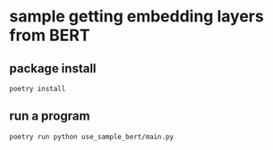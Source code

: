 # sample getting embedding layers from BERT

## package install

```shell script
poetry install
```

## run a program

```shell script
poetry run python use_sample_bert/main.py
```
